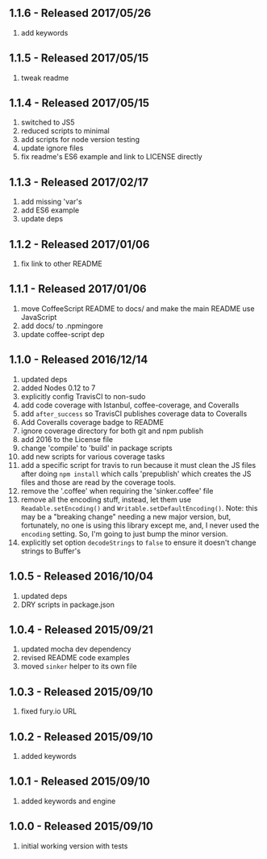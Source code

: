 ## 1.1.6 - Released 2017/05/26

1. add keywords

## 1.1.5 - Released 2017/05/15

1. tweak readme

## 1.1.4 - Released 2017/05/15

1. switched to JS5
2. reduced scripts to minimal
3. add scripts for node version testing
4. update ignore files
5. fix readme's ES6 example and link to LICENSE directly

## 1.1.3 - Released 2017/02/17

1. add missing 'var's
2. add ES6 example
3. update deps

## 1.1.2 - Released 2017/01/06

1. fix link to other README

## 1.1.1 - Released 2017/01/06

1. move CoffeeScript README to docs/ and make the main README use JavaScript
2. add docs/ to .npmingore
3. update coffee-script dep

## 1.1.0 - Released 2016/12/14

1. updated deps
2. added Nodes 0.12 to 7
3. explicitly config TravisCI to non-sudo
4. add code coverage with Istanbul, coffee-coverage, and Coveralls
5. add `after_success` so TravisCI publishes coverage data to Coveralls
6. Add Coveralls coverage badge to README
7. ignore coverage directory for both git and npm publish
8. add 2016 to the License file
9. change 'compile' to 'build' in package scripts
10. add new scripts for various coverage tasks
11. add a specific script for travis to run because it must clean the JS files after doing `npm install` which calls 'prepublish' which creates the JS files and those are read by the coverage tools.
12. remove the '.coffee' when requiring the 'sinker.coffee' file
13. remove all the encoding stuff, instead, let them use `Readable.setEncoding()` and `Writable.setDefaultEncoding()`. Note: this may be a "breaking change" needing a new major version, but, fortunately, no one is using this library except me, and, I never used the `encoding` setting. So, I'm going to just bump the minor version.
14. explicitly set option `decodeStrings` to `false` to ensure it doesn't change strings to Buffer's


## 1.0.5 - Released 2016/10/04

1. updated deps
2. DRY scripts in package.json

## 1.0.4 - Released 2015/09/21

1. updated mocha dev dependency
2. revised README code examples
3. moved `sinker` helper to its own file

## 1.0.3 - Released 2015/09/10

1. fixed fury.io URL

## 1.0.2 - Released 2015/09/10

1. added keywords

## 1.0.1 - Released 2015/09/10

1. added keywords and engine

## 1.0.0 - Released 2015/09/10

1. initial working version with tests
